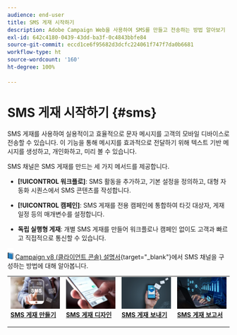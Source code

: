 ```yaml
---
audience: end-user
title: SMS 게재 시작하기
description: Adobe Campaign Web을 사용하여 SMS를 만들고 전송하는 방법 알아보기
exl-id: 642c4180-0439-43dd-ba3f-0c4843bbfe84
source-git-commit: eccd1ce6f95682d3dcfc224061f747f7da0b6681
workflow-type: ht
source-wordcount: '160'
ht-degree: 100%

---
```



# SMS 게재 시작하기 {#sms}

SMS 게재를 사용하여 실용적이고 효율적으로 문자 메시지를 고객의 모바일 디바이스로 전송할 수 있습니다. 이 기능을 통해 메시지를 효과적으로 전달하기 위해 텍스트 기반 메시지를 생성하고, 개인화하고, 미리 볼 수 있습니다.

SMS 채널은 SMS 게재를 만드는 세 가지 메서드를 제공합니다.

* **[!UICONTROL 워크플로]**: SMS 활동을 추가하고, 기본 설정을 정의하고, 대형 자동화 시퀀스에서 SMS 콘텐츠를 작성합니다.

* **[!UICONTROL 캠페인]**: SMS 게재를 전용 캠페인에 통합하여 타깃 대상자, 게재 일정 등의 매개변수를 설정합니다.

* **독립 실행형 게재**: 개별 SMS 게재를 만들어 워크플로나 캠페인 없이도 고객과 빠르고 직접적으로 통신할 수 있습니다.

![](../assets/do-not-localize/book.png) [Campaign v8 (클라이언트 콘솔) 설명서](https://experienceleague.adobe.com/docs/campaign/campaign-v8/send/sms/validate-sms/sms-send.html?lang=ko){target="_blank"}에서 SMS 채널을 구성하는 방법에 대해 알아봅니다.

<table style="table-layout:fixed"><tr style="border: 0;">
<td>
<a href="create-sms.md">
<img alt="SMS 게재 만들기" src="assets/do-not-localize/create_sms.png">
</a>
<div><a href="create-sms.md"><strong>SMS 게재 만들기</strong>
</div>
<p>
</td>
<td>
<a href="content-sms.md">
<img alt="SMS 게재 디자인" src="assets/do-not-localize/design_sms.png">
</a>
<div>
<a href="content-sms.md"><strong>SMS 게재 디자인<strong></strong></a>
</div>
<p></td>
<td>
<a href="send-sms.md">
<img alt="SMS 게재 보내기" src="assets/do-not-localize/send_sms.png">
</a>
<div>
<a href="send-sms.md"><strong>SMS 게재 보내기</strong></a>
</div>
<p>
</td>
<td>
<a href="send-sms.md">
<img alt="SMS 게재 보고서" src="assets/do-not-localize/report_sms.jpeg">
</a>
<div>
<a href="send-sms.md"><strong>SMS 게재 보고서</strong></a>
</div>
<p>
</td>
</tr></table>
